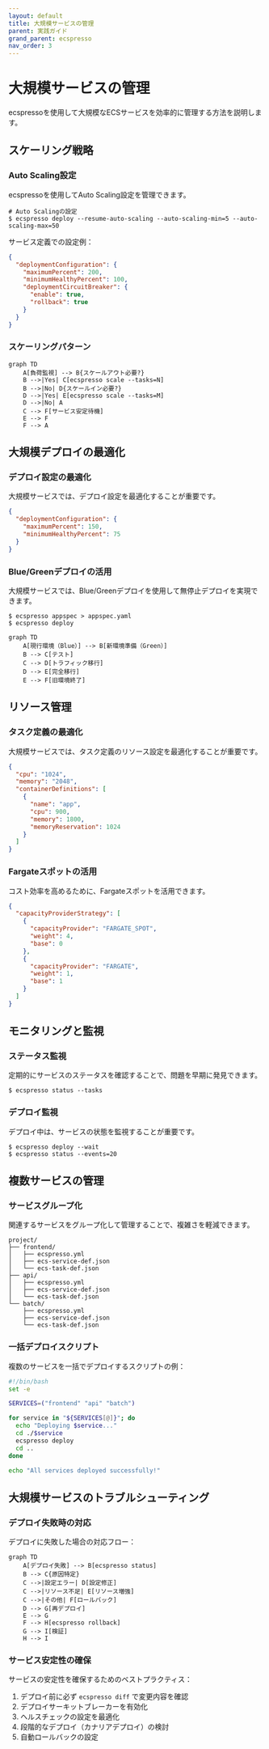 ```yaml
---
layout: default
title: 大規模サービスの管理
parent: 実践ガイド
grand_parent: ecspresso
nav_order: 3
---
```


# 大規模サービスの管理

ecspressoを使用して大規模なECSサービスを効率的に管理する方法を説明します。

## スケーリング戦略

### Auto Scaling設定

ecspressoを使用してAuto Scaling設定を管理できます。

```console
# Auto Scalingの設定
$ ecspresso deploy --resume-auto-scaling --auto-scaling-min=5 --auto-scaling-max=50
```

サービス定義での設定例：

```json
{
  "deploymentConfiguration": {
    "maximumPercent": 200,
    "minimumHealthyPercent": 100,
    "deploymentCircuitBreaker": {
      "enable": true,
      "rollback": true
    }
  }
}
```

### スケーリングパターン

```mermaid
graph TD
    A[負荷監視] --> B{スケールアウト必要?}
    B -->|Yes| C[ecspresso scale --tasks=N]
    B -->|No| D{スケールイン必要?}
    D -->|Yes| E[ecspresso scale --tasks=M]
    D -->|No| A
    C --> F[サービス安定待機]
    E --> F
    F --> A
```

## 大規模デプロイの最適化

### デプロイ設定の最適化

大規模サービスでは、デプロイ設定を最適化することが重要です。

```json
{
  "deploymentConfiguration": {
    "maximumPercent": 150,
    "minimumHealthyPercent": 75
  }
}
```

### Blue/Greenデプロイの活用

大規模サービスでは、Blue/Greenデプロイを使用して無停止デプロイを実現できます。

```console
$ ecspresso appspec > appspec.yaml
$ ecspresso deploy
```

```mermaid
graph TD
    A[現行環境（Blue）] --> B[新環境準備（Green）]
    B --> C[テスト]
    C --> D[トラフィック移行]
    D --> E[完全移行]
    E --> F[旧環境終了]
```

## リソース管理

### タスク定義の最適化

大規模サービスでは、タスク定義のリソース設定を最適化することが重要です。

```json
{
  "cpu": "1024",
  "memory": "2048",
  "containerDefinitions": [
    {
      "name": "app",
      "cpu": 900,
      "memory": 1800,
      "memoryReservation": 1024
    }
  ]
}
```

### Fargateスポットの活用

コスト効率を高めるために、Fargateスポットを活用できます。

```json
{
  "capacityProviderStrategy": [
    {
      "capacityProvider": "FARGATE_SPOT",
      "weight": 4,
      "base": 0
    },
    {
      "capacityProvider": "FARGATE",
      "weight": 1,
      "base": 1
    }
  ]
}
```

## モニタリングと監視

### ステータス監視

定期的にサービスのステータスを確認することで、問題を早期に発見できます。

```console
$ ecspresso status --tasks
```

### デプロイ監視

デプロイ中は、サービスの状態を監視することが重要です。

```console
$ ecspresso deploy --wait
$ ecspresso status --events=20
```

## 複数サービスの管理

### サービスグループ化

関連するサービスをグループ化して管理することで、複雑さを軽減できます。

```
project/
├── frontend/
│   ├── ecspresso.yml
│   ├── ecs-service-def.json
│   └── ecs-task-def.json
├── api/
│   ├── ecspresso.yml
│   ├── ecs-service-def.json
│   └── ecs-task-def.json
└── batch/
    ├── ecspresso.yml
    ├── ecs-service-def.json
    └── ecs-task-def.json
```

### 一括デプロイスクリプト

複数のサービスを一括でデプロイするスクリプトの例：

```bash
#!/bin/bash
set -e

SERVICES=("frontend" "api" "batch")

for service in "${SERVICES[@]}"; do
  echo "Deploying $service..."
  cd ./$service
  ecspresso deploy
  cd ..
done

echo "All services deployed successfully!"
```

## 大規模サービスのトラブルシューティング

### デプロイ失敗時の対応

デプロイに失敗した場合の対応フロー：

```mermaid
graph TD
    A[デプロイ失敗] --> B[ecspresso status]
    B --> C{原因特定}
    C -->|設定エラー| D[設定修正]
    C -->|リソース不足| E[リソース増強]
    C -->|その他| F[ロールバック]
    D --> G[再デプロイ]
    E --> G
    F --> H[ecspresso rollback]
    G --> I[検証]
    H --> I
```

### サービス安定性の確保

サービスの安定性を確保するためのベストプラクティス：

1. デプロイ前に必ず `ecspresso diff` で変更内容を確認
2. デプロイサーキットブレーカーを有効化
3. ヘルスチェックの設定を最適化
4. 段階的なデプロイ（カナリアデプロイ）の検討
5. 自動ロールバックの設定
